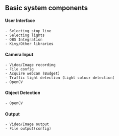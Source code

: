## Basic system components

#### User Interface
    - Selecting stop line
    - Selecting lights
    - OBS Integration
    - Kivy/Other libraries

#### Camera Input
    - Video/Image recording
    - File config
    - Acquire webcam (Budget)
    - Traffic light detection (Light colour detection)
    - OpenCV

#### Object Detection
    - OpenCV

#### Output
    - Video/Image output
    - File output(config)